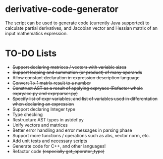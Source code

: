 derivative-code-generator
=========================

The script can be used to generate code (currently Java supported) to calculate partial derivatives, and Jacobian vector and Hessian matrix of an input mathematics expression.

TO-DO Lists
=========================
- ~~Support declaring matrices / vectors with variable sizes~~
- ~~Support looping and summation (or product) of many operands~~
- ~~Allow constant declaration in expression description language~~
- ~~Convert 1 x 1 matrix result to a number~~
- ~~Construct AST as a result of applying expryacc (Refactor whole expryacc.py and exprparser.py)~~
- ~~Specify list of expr variables, and list of variables used in differentation when declaring an expression~~
- Support declaring Integer type
- Type checking
- Restructure AST types in astdef.py
- Unify vectors and matrices
- Better error handling and error messages in parsing phase
- Support more functions / operations such as abs, vector norm, etc.
- Add unit tests and necessary scripts
- Generate code for C++, and other languages!
- Refactor code ~~(especially get_operator_type)~~
